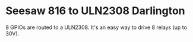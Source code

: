 # Seesaw 816 to ULN2308 Darlington
8 GPIOs are routed to a ULN2308. It's an easy way to drive 8 relays (up to 30V).
